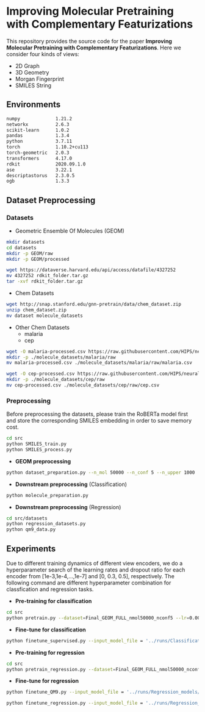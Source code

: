 # Improving Molecular Pretraining with Complementary Featurizations

This repository provides the source code for the paper **Improving Molecular Pretraining with Complementary Featurizations**. Here we consider four kinds of views:

- 2D Graph 
- 3D Geometry
- Morgan Fingerprint
- SMILES String



## Environments

```bash
numpy             1.21.2
networkx          2.6.3
scikit-learn      1.0.2
pandas            1.3.4
python            3.7.11
torch             1.10.2+cu113
torch-geometric   2.0.3
transformers      4.17.0
rdkit             2020.09.1.0
ase               3.22.1
descriptastorus   2.3.0.5
ogb               1.3.3
```



## Dataset Preprocessing

### Datasets

- Geometric Ensemble Of Molecules (GEOM)

```bash
mkdir datasets
cd datasets
mkdir -p GEOM/raw
mkdir -p GEOM/processed

wget https://dataverse.harvard.edu/api/access/datafile/4327252
mv 4327252 rdkit_folder.tar.gz
tar -xvf rdkit_folder.tar.gz
```

- Chem Datasets

```bash
wget http://snap.stanford.edu/gnn-pretrain/data/chem_dataset.zip
unzip chem_dataset.zip
mv dataset molecule_datasets
```

- Other Chem Datasets
  - malaria
  - cep

```bash
wget -O malaria-processed.csv https://raw.githubusercontent.com/HIPS/neural-fingerprint/master/data/2015-06-03-malaria/malaria-processed.csv
mkdir -p ./molecule_datasets/malaria/raw
mv malaria-processed.csv ./molecule_datasets/malaria/raw/malaria.csv

wget -O cep-processed.csv https://raw.githubusercontent.com/HIPS/neural-fingerprint/master/data/2015-06-02-cep-pce/cep-processed.csv
mkdir -p ./molecule_datasets/cep/raw
mv cep-processed.csv ./molecule_datasets/cep/raw/cep.csv
```



### Preprocessing

Before preprocessing the datasets, please train the RoBERTa model first and store the corresponding SMILES embedding in order to save memory cost.

```bash
cd src
python SMILES_train.py
python SMILES_process.py
```

- **GEOM preprocessing**

```bash
python dataset_preparation.py --n_mol 50000 --n_conf 5 --n_upper 1000
```

- **Downstream preprocessing** (Classification)

```bash
python molecule_preparation.py
```

- **Downstream preprocessing** (Regression)

```bash
cd src/datasets
python regression_datasets.py
python qm9_data.py
```



## Experiments
Due to different training dynamics of different view encoders, we do a hyperparameter search of the learning rates and dropout ratio for each encoder from [1e-3,1e-4,...,1e-7] and [0, 0.3, 0.5], respectively. The following command are different hyperparameter combination for classfication and regression tasks.

- **Pre-training for classification**

```bash
cd src
python pretrain.py --dataset=Final_GEOM_FULL_nmol50000_nconf5 --lr=0.0001 --gnn_lr_scale=1 --schnet_lr_scale=0.1 --fp_lr_scale=0.1 --mlp_lr_scale=10 --fuse_lr_scale=0.01 --dropout_ratio=0
```

- **Fine-tune for classification**

```bash
python finetune_supervised.py --input_model_file = '../runs/Classification_models/' --lr=0.0001 --gnn_lr_scale=1 --schnet_lr_scale=0.1 --fp_lr_scale=0.1 --mlp_lr_scale=10 --fuse_lr_scale=0.001 --dropout_ratio=0.5
```



- **Pre-training for regression**

```bash
cd src
python pretrain_regression.py --dataset=Final_GEOM_FULL_nmol50000_nconf5 --lr=0.001 --gnn_lr_scale=0.1 --schnet_lr_scale=0.1 --fp_lr_scale=0.1 --mlp_lr_scale=1 --fuse_lr_scale=0.1 --dropout_ratio=0
```

- **Fine-tune for regression**

```bash
python finetune_QM9.py --input_model_file = '../runs/Regression_models/' --lr=0.001 --gnn_lr_scale=0.1 --schnet_lr_scale=0.1 --fp_lr_scale=0.1 --mlp_lr_scale=1 --fuse_lr_scale=0.01 --dropout_ratio=0.5

python finetune_regression.py --input_model_file = '../runs/Regression_models/' --lr=0.001 --gnn_lr_scale=1 --schnet_lr_scale=0.1 --fp_lr_scale=0.1 --mlp_lr_scale=10 --fuse_lr_scale=0.01 --dropout_ratio=0.5
```

